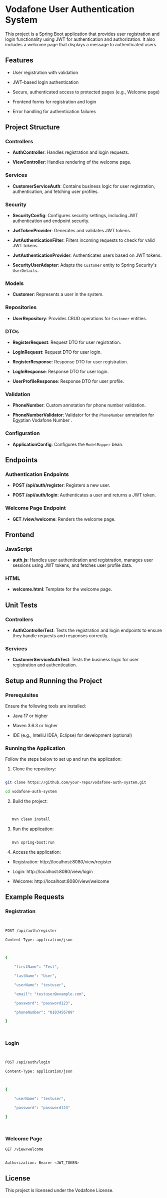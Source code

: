 # Vodafone User Authentication System

This project is a Spring Boot application that provides user registration and login functionality using JWT for authentication and authorization. It also includes a welcome page that displays a message to authenticated users.
## Features

- User registration with validation

- JWT-based login authentication

- Secure, authenticated access to protected pages (e.g., Welcome page)

- Frontend forms for registration and login

- Error handling for authentication failures

## Project Structure

### Controllers

- **AuthController**: Handles registration and login requests.

- **ViewController**: Handles rendering of the welcome page.
### Services

- **CustomerServiceAuth**: Contains business logic for user registration, authentication, and fetching user profiles.
### Security

- **SecurityConfig**: Configures security settings, including JWT authentication and endpoint security.

- **JwtTokenProvider**: Generates and validates JWT tokens.

- **JwtAuthenticationFilter**: Filters incoming requests to check for valid JWT tokens.

- **JwtAuthenticationProvider**: Authenticates users based on JWT tokens.

- **SecurityUserAdapter**: Adapts the `Customer` entity to Spring Security's `UserDetails`.

### Models

- **Customer**: Represents a user in the system.

### Repositories

- **UserRepository**: Provides CRUD operations for `Customer` entities.


### DTOs

- **RegisterRequest**: Request DTO for user registration.

- **LogInRequest**: Request DTO for user login.

- **RegisterResponse**: Response DTO for user registration.

- **LogInResponse**: Response DTO for user login.

- **UserProfileResponse**: Response DTO for user profile.

### Validation

- **PhoneNumber**: Custom annotation for phone number validation.

- **PhoneNumberValidator**: Validator for the `PhoneNumber` annotation for Egyptian Vodafone Number .

### Configuration

- **ApplicationConfig**: Configures the `ModelMapper` bean.



## Endpoints

### Authentication Endpoints

- **POST /api/auth/register**: Registers a new user.

- **POST /api/auth/login**: Authenticates a user and returns a JWT token.


### Welcome Page Endpoint

- **GET /view/welcome**: Renders the welcome page.



## Frontend

### JavaScript

- **auth.js**: Handles user authentication and registration, manages user sessions using JWT tokens, and fetches user profile data.

### HTML

- **welcome.html**: Template for the welcome page.



## Unit Tests

### Controllers

- **AuthControllerTest**: Tests the registration and login endpoints to ensure they handle requests and responses correctly.

### Services

- **CustomerServiceAuthTest**: Tests the business logic for user registration and authentication.

## Setup and Running the Project

### Prerequisites

Ensure the following tools are installed:

- Java 17 or higher

- Maven 3.6.3 or higher

- IDE (e.g., IntelliJ IDEA, Eclipse) for development (optional)

### Running the Application

Follow the steps below to set up and run the application:


1. Clone the repository:


```bash

git clone https://github.com/your-repo/vodafone-auth-system.git

cd vodafone-auth-system
```

  

  

2. Build the project:
```bash


   mvn clean install
```



3. Run the application:

```bash

   mvn spring-boot:run

```  


4. Access the application:

- Registration: http://localhost:8080/view/register

- Login: http://localhost:8080/view/login

- Welcome: http://localhost:8080/view/welcome



## Example Requests



### Registration

```bash


POST /api/auth/register

Content-Type: application/json

  

{

    "firstName": "Test",

    "lastName": "User",

    "userName": "testuser",

    "email": "testuser@example.com",

    "password": "password123",

    "phoneNumber": "0103456789"

}

  
  ```

### Login

```bash


POST /api/auth/login

Content-Type: application/json

  

{

    "userName": "testuser",

    "password": "password123"

}

  
  ```


### Welcome Page



```bash
GET /view/welcome


Authorization: Bearer <JWT_TOKEN>

  ```



## License

This project is licensed under the Vodafone License.
